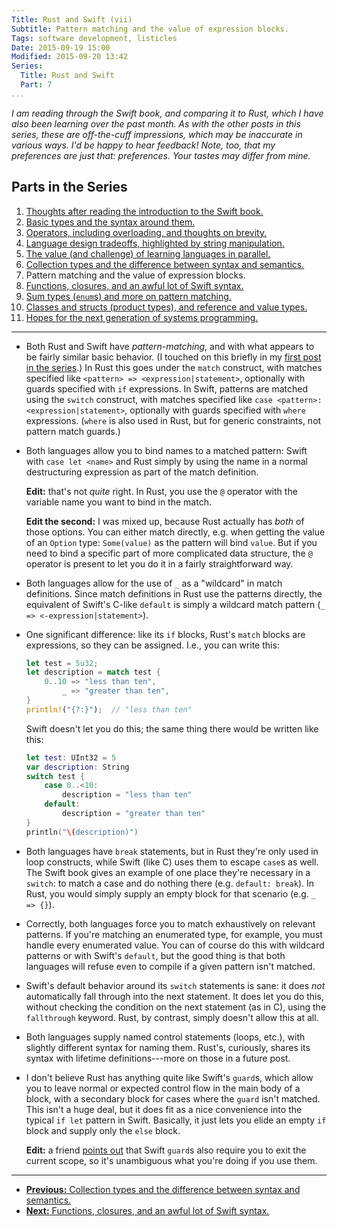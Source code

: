 ```yaml
---
Title: Rust and Swift (vii)
Subtitle: Pattern matching and the value of expression blocks.
Tags: software development, listicles
Date: 2015-09-19 15:00
Modified: 2015-09-20 13:42
Series:
  Title: Rust and Swift
  Part: 7
...
```


<i class="editorial">I am reading through the Swift book, and comparing it to
Rust, which I have also been learning over the past month. As with the other
posts in this series, these are off-the-cuff impressions, which may be
inaccurate in various ways. I'd be happy to hear feedback! Note, too, that my
preferences are just that: preferences. Your tastes may differ from mine.</i>

Parts in the Series
-------------------

1.  [Thoughts after reading the introduction to the Swift book.][1]
2.  [Basic types and the syntax around them.][2]
3.  [Operators, including overloading, and thoughts on brevity.][3]
4.  [Language design tradeoffs, highlighted by string manipulation.][4]
5.  [The value (and challenge) of learning languages in parallel.][5]
6.  [Collection types and the difference between syntax and semantics.][6]
7.  Pattern matching and the value of expression blocks.
8.  [Functions, closures, and an awful lot of Swift syntax.][8]
9.  [Sum types (`enum`s) and more on pattern matching.][9]
10. [Classes and structs (product types), and reference and value types.][10]
11. [Hopes for the next generation of systems programming.][11]

[1]: /2015/rust-and-swift-i.html
[2]: /2015/rust-and-swift-ii.html
[3]: /2015/rust-and-swift-iii.html
[4]: /2015/rust-and-swift-iv.html
[5]: /2015/rust-and-swift-v.html
[6]: /2015/rust-and-swift-vi.html
[8]: /2015/rust-and-swift-viii.html
[9]: /2015/rust-and-swift-ix.html
[10]: /2015/rust-and-swift-x.html
[11]: /2016/rust-and-swift-xi.html

---

  - Both Rust and Swift have *pattern-matching*, and with what appears to be
    fairly similar basic behavior. (I touched on this briefly in my [first post
    in the series].) In Rust this goes under the `match` construct, with matches
    specified like `<pattern> => <expression|statement>`, optionally with guards
    specified with `if` expressions. In Swift, patterns are matched using the
    `switch` construct, with matches specified like `case <pattern>:
    <expression|statement>`, optionally with guards specified with `where`
    expressions. (`where` is also used in Rust, but for generic constraints, not
    pattern match guards.)

  - Both languages allow you to bind names to a matched pattern: Swift with
    `case let <name>` and Rust simply by using the name in a normal
    destructuring expression as part of the match definition.

    **Edit:** that's not *quite* right. In Rust, you use the `@` operator with
    the variable name you want to bind in the match.

    **Edit the second:** I was mixed up, because Rust actually has *both* of
    those options. You can either match directly, e.g. when getting the value of
    an `Option` type: `Some(value)` as the pattern will bind `value`. But if you
    need to bind a specific part of more complicated data structure, the `@`
    operator is present to let you do it in a fairly straightforward way.

  - Both languages allow for the use of `_` as a "wildcard" in match
    definitions. Since match definitions in Rust use the patterns directly, the
    equivalent of Swift's C-like `default` is simply a wildcard match pattern
    (`_ => <-expression|statement>`).

  - One significant difference: like its `if` blocks, Rust's `match` blocks are
    expressions, so they can be assigned. I.e., you can write this:

    ```rust
    let test = 5u32;
    let description = match test {
        0..10 => "less than ten",
            _ => "greater than ten",
    }
    println!("{?:}");  // "less than ten"
    ```

    Swift doesn't let you do this; the same thing there would be written like
    this:

    ```swift
    let test: UInt32 = 5
    var description: String
    switch test {
        case 0..<10:
            description = "less than ten"
        default:
            description = "greater than ten"
    }
    println("\(description)")
    ```

  - Both languages have `break` statements, but in Rust they're only used in
    loop constructs, while Swift (like C) uses them to escape `case`s as well.
    The Swift book gives an example of one place they're necessary in a
    `switch`: to match a case and do nothing there (e.g. `default: break`). In
    Rust, you would simply supply an empty block for that scenario (e.g. `_ =>
    {}`).

  - Correctly, both languages force you to match exhaustively on relevant
    patterns. If you're matching an enumerated type, for example, you must
    handle every enumerated value. You can of course do this with wildcard
    patterns or with Swift's `default`, but the good thing is that both
    languages will refuse even to compile if a given pattern isn't matched.

  - Swift's default behavior around its `switch` statements is sane: it does
    *not* automatically fall through into the next statement. It does let you do
    this, without checking the condition on the next statement (as in C), using
    the `fallthrough` keyword. Rust, by contrast, simply doesn't allow this at
    all.

  - Both languages supply named control statements (loops, etc.), with slightly
    different syntax for naming them. Rust's, curiously, shares its syntax with
    lifetime definitions---more on those in a future post.

  - I don't believe Rust has anything quite like Swift's `guard`s, which allow
    you to leave normal or expected control flow in the main body of a block,
    with a secondary block for cases where the `guard` isn't matched. This isn't
    a huge deal, but it does fit as a nice convenience into the typical `if let`
    pattern in Swift. Basically, it just lets you elide an empty `if` block and
    supply only the `else` block.

    **Edit:** a friend [points out] that Swift `guard`s also require you to exit
    the current scope, so it's unambiguous what you're doing if you use them.

[first post in the series]: /2015/rust-and-swift-i.html
[points out]: https://alpha.app.net/jws/post/64804111

---

  - [**Previous:** Collection types and the difference between syntax and semantics.][6]
  - [**Next:** Functions, closures, and an awful lot of Swift syntax.][8]
